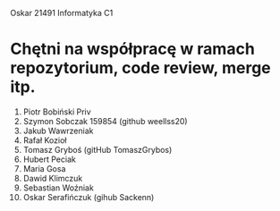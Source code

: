 Oskar 21491 Informatyka C1
# Chętni na współpracę w ramach repozytorium, code review, merge itp.

1. Piotr Bobiński Priv
2. Szymon Sobczak 159854 (github weellss20)
3. Jakub Wawrzeniak 
4. Rafał Kozioł
5. Tomasz Gryboś (gitHub TomaszGrybos)
6. Hubert Peciak
7. Maria Gosa
8. Dawid Klimczuk
9. Sebastian Woźniak
10. Oskar Serafińczuk (gihub Sackenn)
